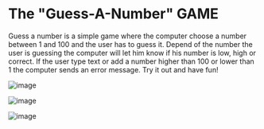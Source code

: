 # The "Guess-A-Number" GAME
Guess a number is a simple game where the computer choose a number between 1 and 100 and the user has to guess it. Depend of the number the user is guessing the computer will let him know if his number is low, high or correct. If the user type text or add a number higher than 100 or lower than 1 the computer sends an error message. Try it out and have fun!




![image](https://user-images.githubusercontent.com/123004995/214475387-4c5c7f29-858f-4b9a-a033-3e7d563349a0.png)

![image](https://user-images.githubusercontent.com/123004995/214475463-71ec1da4-970e-4607-8630-071471d13ecb.png)

![image](https://user-images.githubusercontent.com/123004995/214475567-74ee8278-ef4e-4e0c-846e-ce2019e504ea.png)
